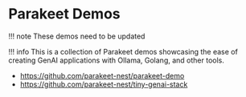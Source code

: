 <!-- TOPIC: Parakeet Demos and Blog Posts SUMMARY: A collection of Parakeet demos and blog posts showcasing the ease of creating GenAI applications with Ollama, Golang, and other tools. KEYWORDS: Parakeet, GenAI, Ollama, Golang, function calling, RAG, Mistral 7B, Bash, Jq, LLMs -->
# Parakeet Demos

!!! note
    These demos need to be updated

!!! info
    This is a collection of Parakeet demos showcasing the ease of creating GenAI applications with Ollama, Golang, and other tools.

- https://github.com/parakeet-nest/parakeet-demo
- https://github.com/parakeet-nest/tiny-genai-stack